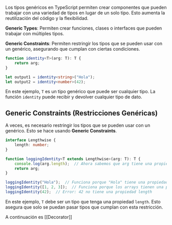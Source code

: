Los tipos genéricos en TypeScript permiten crear componentes que pueden trabajar con una variedad de tipos en lugar de un solo tipo. Esto aumenta la reutilización del código y la flexibilidad.

**Generic Types**: Permiten crear funciones, clases o interfaces que pueden trabajar con múltiples tipos.
    
**Generic Constraints**: Permiten restringir los tipos que se pueden usar con un genérico, asegurando que cumplan con ciertas condiciones.

```ts
function identity<T>(arg: T): T {
    return arg;
}

let output1 = identity<string>("Hola");
let output2 = identity<number>(42);
```

En este ejemplo, `T` es un tipo genérico que puede ser cualquier tipo. La función `identity` puede recibir y devolver cualquier tipo de dato.

## Generic Constraints (Restricciones Genéricas)
A veces, es necesario restringir los tipos que se pueden usar con un genérico. Esto se hace usando **Generic Constraints**.

```ts
interface Lengthwise {
    length: number;
}

function loggingIdentity<T extends Lengthwise>(arg: T): T {
    console.log(arg.length);  // Ahora sabemos que arg tiene una propiedad length
    return arg;
}

loggingIdentity("Hola");  // Funciona porque "Hola" tiene una propiedad length
loggingIdentity([1, 2, 3]);  // Funciona porque los arrays tienen una propiedad length
loggingIdentity(42);  // Error: 42 no tiene una propiedad length
```

En este ejemplo, `T` debe ser un tipo que tenga una propiedad `length`. Esto asegura que solo se puedan pasar tipos que cumplan con esta restricción.

A continuación es [[Decorator]]